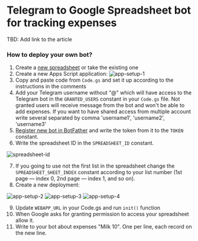 # Telegram to Google Spreadsheet bot for tracking expenses

TBD: Add link to the article

### How to deploy your own bot?
1. Create a [new spreadsheet](https://sheet.new/) or take the existing one
2. Create a new Apps Script application:
![app-setup-1](https://user-images.githubusercontent.com/11630525/198940396-c2615533-f381-4bfe-a68a-1166fa96af85.png)
3. Copy and paste code from `Code.gs` and set it up according to the instructions in the comments
4. Add your Telegram username without "@" which will have access to the Telegram bot in the `GRANTED_USERS` constant in your `Code.gs` file. Not granted users will receive message from the bot and won't be able to add expenses. If you want to have shared access from multiple account write several separated by comma 'username1', 'username2', 'username3'
5. [Register new bot in BotFather](https://t.me/BotFather) and write the token from it to the `TOKEN` constant.
6. Write the spreadsheet ID in the `SPREADSHEET_ID` constant.

![spreadsheet-id](https://user-images.githubusercontent.com/11630525/199492696-842a1162-3266-494d-994f-99361fceaa37.png)

7. If you going to use not the first list in the spreadsheet change the `SPREADSHEET_SHEET_INDEX` constant according to your list number (1st page — index 0, 2nd page — index 1, and so on).
8. Create a new deployment:

![app-setup-2](https://user-images.githubusercontent.com/11630525/198940722-caa322b0-e850-4ead-9d23-067f97ee8e9e.png)
![app-setup-3](https://user-images.githubusercontent.com/11630525/198940688-09e77909-67e3-49a4-a407-ba6d126ca6b5.png)
![app-setup-4](https://user-images.githubusercontent.com/11630525/198940704-8e84f54e-ee64-49e7-a369-9b47abf16c93.png)

9. Update `WEBAPP_URL` in your Code.gs and run `init()` function
10. When Google asks for granting permission to access your spreadsheet allow it.
11. Write to your bot about expenses "Milk 10". One per line, each record on the new line.
